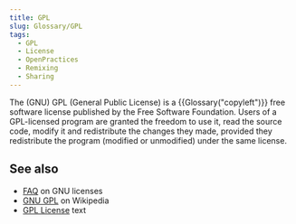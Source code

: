 ```yaml
---
title: GPL
slug: Glossary/GPL
tags:
  - GPL
  - License
  - OpenPractices
  - Remixing
  - Sharing
---
```


The (GNU) GPL (General Public License) is a {{Glossary("copyleft")}} free software license published by the Free Software Foundation. Users of a GPL-licensed program are granted the freedom to use it, read the source code, modify it and redistribute the changes they made, provided they redistribute the program (modified or unmodified) under the same license.

## See also

- [FAQ](https://www.gnu.org/licenses/gpl-faq.html) on GNU licenses
- [GNU GPL](https://en.wikipedia.org/wiki/GNU_General_Public_License) on Wikipedia
- [GPL License](https://www.gnu.org/licenses/gpl-3.0.html) text
